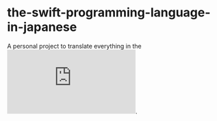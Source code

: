 # the-swift-programming-language-in-japanese
A personal project to translate everything in the ![official documents of swift programming](
https://developer.apple.com/library/content/documentation/Swift/Conceptual/Swift_Programming_Language/index.html#//apple_ref/doc/uid/TP40014097-CH3-ID0).

